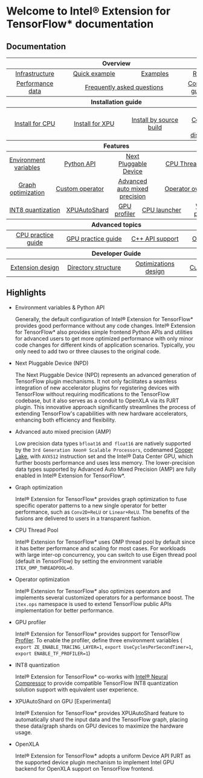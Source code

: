 # Welcome to Intel® Extension for TensorFlow* documentation


## Documentation

<table class="docutils">
  <thead>
  <tr>
    <th colspan="12">Overview</th>
  </tr>
  </thead>
  <tbody>
    <tr>
      <td colspan="3" align="center"><a href="guide/infrastructure.md">Infrastructure</a></td>
      <td colspan="3" align="center"><a href="../examples/quick_example.md">Quick example</a></td>
      <td colspan="3" align="center"><a href="../examples">Examples</a></td>
      <td colspan="3" align="center"><a href="community/releases.md">Releases</a></td>
    </tr>
    <tr>
      <td colspan="3" align="center"><a href="guide/performance.md">Performance data</a></td>
      <td colspan="6" align="center"><a href="guide/FAQ.md">Frequently asked questions</a></td>
      <td colspan="3" align="center"><a href="community/contributing.md">Contributing guidelines</a></td>
    </tr>
  </tbody>
  <thead>
  <tr>
    <th colspan="12">Installation guide</th>
  </tr>
  </thead>
  <tbody>
    <tr>
      <td colspan="3" align="center"><a href="install/install_for_cpu.md">Install for CPU</a></td>
      <td colspan="3" align="center"><a href="install/install_for_xpu.md">Install for XPU</a></td>
      <td colspan="3" align="center"><a href="install/how_to_build.md">Install by source build</a></td>
	  <td colspan="3" align="center"><a href="install/experimental/install_for_gpu_conda.md">Install Conda for GPU distributed</a></td>
    </tr>
  </tbody>
  <thead>
    <tr>
      <th colspan="12">Features</th>
    </tr>
  </thead>
  <tbody>
    <tr>
        <td colspan="2" align="center"><a href="guide/environment_variables.md">Environment variables</a></td>
	    	<td colspan="2" align="center"><a href="guide/python_api.md">Python API</a></td>
        <td colspan="4" align="center"><a href="guide/next_pluggable_device.md">Next Pluggable Device</a></td>
        <td colspan="2" align="center"><a href="guide/threadpool.md">CPU Thread Pool</a></td>
    </tr>
    <tr>
        <td colspan="2" align="center"><a href="guide/itex_fusion.md">Graph optimization</a></td>
        <td colspan="2" align="center"><a href="guide/itex_ops.md">Custom operator</a></td>
        <td colspan="4" align="center"><a href="guide/advanced_auto_mixed_precision.md">Advanced auto mixed precision</a></td>
	      <td colspan="2" align="center"><a href="guide/itex_ops_override.md">Operator override</a></td>
    </tr>
    <tr>    
	      <td colspan="3" align="center"><a href="guide/INT8_quantization.md">INT8 quantization</a></td>
	      <td colspan="2" align="center"><a href="guide/XPUAutoShard.md">XPUAutoShard</a></td>
        <td colspan="2" align="center"><a href="guide/how_to_enable_profiler.md">GPU profiler</a></td>
	      <td colspan="2" align="center"><a href="guide/launch.md">CPU launcher</a></td>
      	<td colspan="2" align="center"><a href="guide/weight_prepack.md">Weight prepack</a></td>
    </tr>
  </tbody>
  <thead>
      <tr>
        <th colspan="12">Advanced topics</th>
      </tr>
  </thead>
  <tbody>
      <tr>
        <td colspan="3" align="center"><a href="guide/practice_guide.md#cpu-practice-guide">CPU practice guide</a></td>
        <td colspan="3" align="center"><a href="guide/practice_guide.md#gpu-practice-guide">GPU practice guide</a></td>
        <td colspan="3" align="center"><a href="install/install_for_cpp.md">C++ API support</a></td>
        <td colspan="3" align="center"><a href="guide/OpenXLA.md">OpenXLA</a></td>
      </tr>
  </tbody>
    <thead>
      <tr>
        <th colspan="12">Developer Guide</th>
      </tr>
  </thead>
  <tbody>
      <tr>
          <td colspan="3" align="center"><a href="design/extension_design.md">Extension design</a></td>
	  <td colspan="3" align="center"><a href="design/directory_structure.md">Directory structure</a></td>
	  <td colspan="3" align="center"><a href="design/optimization/README.md">Optimizations design</a></td>
          <td colspan="3" align="center"><a href="design/how_to_write_custom_op.md">Custom Op</a></td>
      </tr>
  </tbody>
</table>


## Highlights

* Environment variables & Python API

  Generally, the default configuration of Intel® Extension for TensorFlow\* provides good performance without any code changes. 
  Intel® Extension for TensorFlow\* also provides simple frontend Python APIs and utilities for advanced users to get more optimized performance with only minor code changes for different kinds of application scenarios. Typically, you only need to add two or three clauses to the original code.

* Next Pluggable Device (NPD)
  
  The Next Pluggable Device (NPD) represents an advanced generation of TensorFlow plugin mechanisms. It not only facilitates a seamless integration of new accelerator plugins for registering devices with TensorFlow without requiring modifications to the TensorFlow codebase, but it also serves as a conduit to OpenXLA via its PJRT plugin. This innovative approach significantly streamlines the process of extending TensorFlow's capabilities with new hardware accelerators, enhancing both efficiency and flexibility.
  
* Advanced auto mixed precision (AMP)

  Low precision data types `bfloat16` and` float16` are natively supported by the `3rd Generation Xeon® Scalable Processors`, codenamed [Cooper Lake](https://ark.intel.com/content/www/us/en/ark/products/series/204098/3rd-generation-intel-xeon-scalable-processors.html),  with `AVX512` instruction set and the Intel® Data Center GPU, which further boosts performance and uses less memory. The lower-precision data types supported by Advanced Auto Mixed Precision (AMP) are fully enabled in Intel® Extension for TensorFlow*.

* Graph optimization

  Intel® Extension for TensorFlow\* provides graph optimization to fuse specific operator patterns to a new single operator for better performance, such as `Conv2D+ReLU` or `Linear+ReLU`.  The benefits of the fusions are delivered to users in a transparent fashion.

* CPU Thread Pool

  Intel® Extension for TensorFlow\* uses OMP thread pool by default since it has better performance and scaling for most cases. For workloads with large inter-op concurrency, you can switch to use Eigen thread pool (default in TensorFlow) by setting the environment variable `ITEX_OMP_THREADPOOL=0`.

* Operator optimization

  Intel® Extension for TensorFlow\* also optimizes operators and implements several customized operators for a performance boost. The `itex.ops` namespace is used to extend TensorFlow public APIs implementation for better performance.

* GPU profiler

  Intel® Extension for TensorFlow\* provides support for TensorFlow [Profiler](https://www.tensorflow.org/guide/profiler). To enable the profiler, define three environment variables ( `export ZE_ENABLE_TRACING_LAYER=1`, `export UseCyclesPerSecondTimer=1`, `export ENABLE_TF_PROFILER=1`)

* INT8 quantization

  Intel® Extension for TensorFlow* co-works with [Intel® Neural Compressor](https://github.com/intel/neural-compressor) to provide compatible TensorFlow INT8 quantization solution support with equivalent user experience.

* XPUAutoShard on GPU [Experimental]

  Intel® Extension for TensorFlow\* provides XPUAutoShard feature to automatically shard the input data and the TensorFlow graph, placing these data/graph shards on GPU devices to maximize the hardware usage.

* OpenXLA

  Intel® Extension for TensorFlow\* adopts a uniform Device API PJRT as the supported device plugin mechanism to implement Intel GPU backend for OpenXLA support on TensorFlow frontend.
